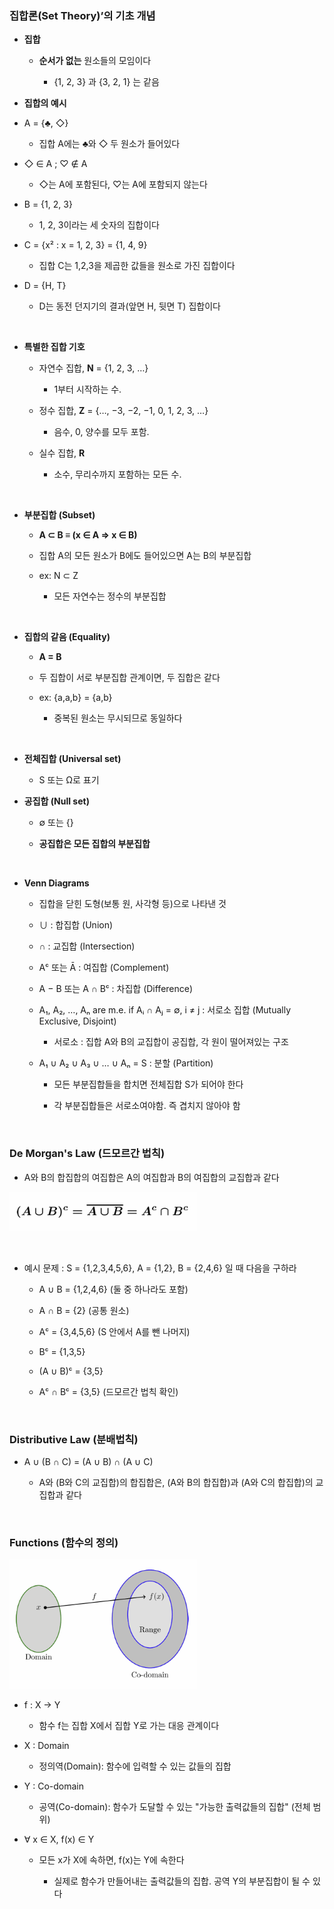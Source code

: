 ### 집합론(Set Theory)’의 기초 개념

- **집합**

    - **순서가 없는** 원소들의 모임이다
 
        - {1, 2, 3} 과 {3, 2, 1} 는 같음

- **집합의 예시**

- A = {♣, ◇}
    - 집합 A에는 ♣와 ◇ 두 원소가 들어있다

- ◇ ∈ A ; ♡ ∉ A
    - ◇는 A에 포함된다, ♡는 A에 포함되지 않는다

- B = {1, 2, 3}
    -  1, 2, 3이라는 세 숫자의 집합이다

- C = {x² : x = 1, 2, 3} = {1, 4, 9}
    - 집합 C는 1,2,3을 제곱한 값들을 원소로 가진 집합이다

- D = {H, T}
    - D는 동전 던지기의 결과(앞면 H, 뒷면 T) 집합이다

<br/>

- **특별한 집합 기호**

    - 자연수 집합, **N** = {1, 2, 3, …}
        - 1부터 시작하는 수.

    - 정수 집합, **Z** = {…, −3, −2, −1, 0, 1, 2, 3, …}
        - 음수, 0, 양수를 모두 포함.

    - 실수 집합, **R**
        - 소수, 무리수까지 포함하는 모든 수.

<br/>

- **부분집합 (Subset)**

    - **A ⊂ B ≡ (x ∈ A ⇒ x ∈ B)** 

    - 집합 A의 모든 원소가 B에도 들어있으면 A는 B의 부분집합
 
    - ex: N ⊂ Z
 
        - 모든 자연수는 정수의 부분집합 

<br/>

- **집합의 같음 (Equality)**

    - **A = B**

    - 두 집합이 서로 부분집합 관계이면, 두 집합은 같다
 
    - ex: {a,a,b} = {a,b}

        - 중복된 원소는 무시되므로 동일하다

<br/>

- **전체집합 (Universal set)**

    - S 또는 Ω로 표기

- **공집합 (Null set)**
    
    - ∅ 또는 {}
 
    - **공집합은 모든 집합의 부분집합**

<br/>

- **Venn Diagrams**

    - 집합을 닫힌 도형(보통 원, 사각형 등)으로 나타낸 것
 
    - ∪ : 합집합 (Union)
 
    - ∩ : 교집합 (Intersection)
 
    - Aᶜ 또는 Ā : 여집합 (Complement)
 
    - A − B 또는 A ∩ Bᶜ : 차집합 (Difference)
 
    - A₁, A₂, …, Aₙ are m.e. if Aᵢ ∩ Aⱼ = ∅, i ≠ j : 서로소 집합 (Mutually Exclusive, Disjoint)
 
        - 서로소 : 집합 A와 B의 교집합이 공집합, 각 원이 떨어져있는 구조 


    - A₁ ∪ A₂ ∪ A₃ ∪ … ∪ Aₙ = S : 분할 (Partition)

        - 모든 부분집합들을 합치면 전체집합 S가 되어야 한다

        - 각 부분집합들은 서로소여야함. 즉 겹치지 않아야 함

<br/>

### **De Morgan's Law (드모르간 법칙)**

- A와 B의 합집합의 여집합은 A의 여집합과 B의 여집합의 교집합과 같다

![System Resources](../../images/Probability%20Theory%20for%20AI%20images/드모르간법칙.png)

<br/>

- 예시 문제 : S = {1,2,3,4,5,6}, A = {1,2}, B = {2,4,6} 일 때 다음을 구하라

    -  A ∪ B = {1,2,4,6} (둘 중 하나라도 포함)

    -  A ∩ B = {2} (공통 원소)

    -  Aᶜ = {3,4,5,6} (S 안에서 A를 뺀 나머지)

    -  Bᶜ = {1,3,5}

    -  (A ∪ B)ᶜ = {3,5}

    -  Aᶜ ∩ Bᶜ = {3,5} (드모르간 법칙 확인)

<br/>

### Distributive Law (분배법칙)

- A ∪ (B ∩ C) = (A ∪ B) ∩ (A ∪ C)

    - A와 (B와 C의 교집합)의 합집합은, (A와 B의 합집합)과 (A와 C의 합집합)의 교집합과 같다 

<br/>

### Functions (함수의 정의)

![System Resources](../../images/Probability%20Theory%20for%20AI%20images/함수설명.png)

- f : X → Y

     - 함수 f는 집합 X에서 집합 Y로 가는 대응 관계이다

- X : Domain

     - 정의역(Domain): 함수에 입력할 수 있는 값들의 집합

- Y : Co-domain

    - 공역(Co-domain): 함수가 도달할 수 있는 "가능한 출력값들의 집합" (전체 범위)

- ∀ x ∈ X, f(x) ∈ Y

     - 모든 x가 X에 속하면, f(x)는 Y에 속한다
 
         - 실제로 함수가 만들어내는 출력값들의 집합. 공역 Y의 부분집합이 될 수 있다 
































































